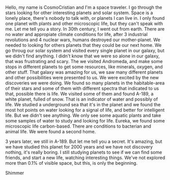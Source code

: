 

Hello, my name is CosmoCristian and I'm a space traveler. I go through the stars looking for other interesting planets and solar system. Space is a lonely place, there's nobody to talk with, or planets I can live in.
I only found one planet with plants and other microscopic life, but they can't speak with me. 
Let me tell you a story. In 30th century, I went out from earth. There are no water and appropiate climate conditions for life, after 3 industrial revolutions and 4 nuclear wars, humans destroyed our mother-planet. We needed to looking for others planets that they could be our next home. We go throug our solar system and visited every single planet in our galaxy, but we didn't find anything. I didn't know that we were so alone in our galaxy, that was frustrating and scary. 
The we visited Andromeda, and make some stops in different planets to get some resources, like minerals, oxygen, and other stuff. That galaxy was amazing for us, we saw many different planets and other possibilities were presented to us. We were excited by the new discoveries we were doing. We found so many planets in the habitable-area of their stars and some of them with different spectra that indicated to us that, possible there is life. We visited some of them and found A-189, a white planet, fulled of snow. That is an indicator of water and possibly of life. 
We studied a underground sea that it's in the planet and we found the most hot points on water looking for a signal of life, and better for intelligent life. But we didn't see anything. We only see some aquatic plants and take some samples of water to study and looking for life. 
Eureka, we found some microscopic life carbon-based. There are conditions to bacterian and animal life. We were found a second home.

3 years later, we still in A-189. But let me tell you a secret. It's amazing, but we have studied this planet for 2000 years and we have not discovery nothing, it's really boring. I still studying planets to see if we can find some friends, and start a new life, watching interesting things. We've not explored more than 0.1% of visible space, but this, is only the beginning. 


Shimmer